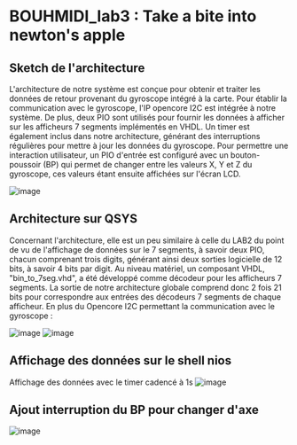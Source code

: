 # BOUHMIDI_lab3 : Take a bite into newton's apple

## Sketch de l'architecture

L'architecture de notre système est conçue pour obtenir et traiter les données de retour provenant du gyroscope intégré à la carte. Pour établir la communication avec le gyroscope, l'IP opencore I2C est intégrée à notre système. De plus, deux PIO sont utilisés pour fournir les données à afficher sur les afficheurs 7 segments implémentés en VHDL. Un timer est également inclus dans notre architecture, générant des interruptions régulières pour mettre à jour les données du gyroscope. Pour permettre une interaction utilisateur, un PIO d'entrée est configuré avec un bouton-poussoir (BP) qui permet de changer entre les valeurs X, Y et Z du gyroscope, ces valeurs étant ensuite affichées sur l'écran LCD.

![image](https://github.com/ESN2024/BOUHMIDI_lab3/assets/144927751/a5b6f5a4-bd8f-420a-8f50-bffb2910b8cc)



## Architecture sur QSYS

Concernant l'architecture, elle est un peu similaire à celle du LAB2 du point de vu de l'affichage de données sur le 7 segments, à savoir deux PIO, chacun comprenant trois digits, générant ainsi deux sorties logicielle de 12 bits, à savoir 4 bits par digit. Au niveau matériel, un composant VHDL, "bin_to_7seg.vhd", a été développé comme décodeur pour les afficheurs 7 segments. La sortie de notre architecture globale comprend donc 2 fois 21 bits pour correspondre aux entrées des décodeurs 7 segments de chaque afficheur.
En plus du Opencore I2C permettant la communication avec le gyroscope :

![image](https://github.com/ESN2024/BOUHMIDI_lab3/assets/144927751/c3f783c9-6827-444d-9444-b6808dd82b09)
![image](https://github.com/ESN2024/BOUHMIDI_lab3/assets/144927751/f013be6e-298a-4293-9599-b467486bfaf5)





## Affichage des données sur le shell nios 
Affichage des données avec le timer cadencé à 1s
![image](https://github.com/ESN2024/BOUHMIDI_lab3/assets/144927751/7da6dbf7-6eda-432e-b2e4-629c9d0dbe12)


## Ajout interruption du BP pour changer d'axe
![image](https://github.com/ESN2024/BOUHMIDI_lab3/assets/144927751/5d00a569-e319-4585-afed-54c68a3aa7d1)

